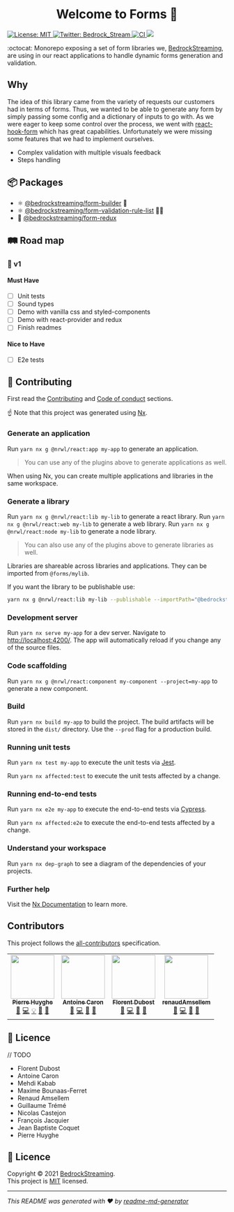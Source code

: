 <h1 align="center">Welcome to Forms 👋</h1>
<p>
  <a href="https://github.com/BedrockStreaming/forms/blob/main/LICENSE" target="_blank">
    <img alt="License: MIT" src="https://img.shields.io/badge/License-MIT-yellow.svg" />
  </a>
  <a href="https://twitter.com/Bedrock_Stream" target="_blank">
    <img alt="Twitter: Bedrock_Stream" src="https://img.shields.io/twitter/follow/Bedrock_Stream.svg?style=social" />
  </a>
  <a href="https://github.com/BedrockStreaming/forms/actions/workflows/main.yml" target="_blank">
    <img alt="CI" src="https://github.com/BedrockStreaming/forms/actions/workflows/main.yml/badge.svg" />
  </a>
  <a href="https://codecov.io/gh/BedrockStreaming/forms">
    <img src="https://codecov.io/gh/BedrockStreaming/forms/branch/master/graph/badge.svg?token=073DJ56DNX"/>
  </a>
</p>

:octocat: Monorepo exposing a set of form libraries we, [BedrockStreaming](https://www.bedrockstreaming.com/), are using in our react applications to handle dynamic forms generation and validation.

## Why

The idea of this library came from the variety of requests our customers had in terms of forms. Thus, we wanted to be able to generate any form by simply passing some config and a dictionary of inputs to go with.
As we were eager to keep some control over the process, we went with [react-hook-form](https://react-hook-form.com/) which has great capabilities. Unfortunately we were missing some features that we had to implement ourselves.

- Complex validation with multiple visuals feedback
- Steps handling

## :package: Packages

- ⚛️ [@bedrockstreaming/form-builder](libs/form-builder/README.md) :construction_worker:
- ⚛️ [@bedrockstreaming/form-validation-rule-list](libs/form-validation-rule-list/README.md) 🧑‍⚖️
- :convenience_store: [@bedrockstreaming/form-redux](libs/form-redux/README.md)

## :railway_track: Road map

### :rocket: v1

#### Must Have

- [ ] Unit tests
- [ ] Sound types
- [ ] Demo with vanilla css and styled-components
- [ ] Demo with react-provider and redux
- [ ] Finish readmes

#### Nice to Have

- [ ] E2e tests

## 🤝 Contributing

First read the [Contributing](.github/CONTRIBUTING.md) and [Code of conduct](.github/CODE_OF_CONDUCT.md) sections.

:point_up: Note that this project was generated using [Nx](https://nx.dev).

### Generate an application

Run `yarn nx g @nrwl/react:app my-app` to generate an application.

> You can use any of the plugins above to generate applications as well.

When using Nx, you can create multiple applications and libraries in the same workspace.

### Generate a library

Run `yarn nx g @nrwl/react:lib my-lib` to generate a react library.
Run `yarn nx g @nrwl/react:web my-lib` to generate a web library.
Run `yarn nx g @nrwl/react:node my-lib` to generate a node library.

> You can also use any of the plugins above to generate libraries as well.

Libraries are shareable across libraries and applications. They can be imported from `@forms/mylib`.

If you want the library to be publishable use:

```bash
yarn nx g @nrwl/react:lib my-lib --publishable --importPath="@bedrockstreaming/form-foo"
```

### Development server

Run `yarn nx serve my-app` for a dev server. Navigate to [http://localhost:4200/](http://localhost:4200/). The app will automatically reload if you change any of the source files.

### Code scaffolding

Run `yarn nx g @nrwl/react:component my-component --project=my-app` to generate a new component.

### Build

Run `yarn nx build my-app` to build the project. The build artifacts will be stored in the `dist/` directory. Use the `--prod` flag for a production build.

### Running unit tests

Run `yarn nx test my-app` to execute the unit tests via [Jest](https://jestjs.io).

Run `yarn nx affected:test` to execute the unit tests affected by a change.

### Running end-to-end tests

Run `yarn nx e2e my-app` to execute the end-to-end tests via [Cypress](https://www.cypress.io).

Run `yarn nx affected:e2e` to execute the end-to-end tests affected by a change.

### Understand your workspace

Run `yarn nx dep-graph` to see a diagram of the dependencies of your projects.

### Further help

Visit the [Nx Documentation](https://nx.dev) to learn more.

## Contributors

This project follows the [all-contributors](https://github.com/all-contributors/all-contributors) specification.

<!-- ALL-CONTRIBUTORS-LIST:START - Do not remove or modify this section -->
<!-- prettier-ignore-start -->
<!-- markdownlint-disable -->
<table>
  <tr>
    <td align="center"><a href="https://github.com/hpierre74"><img src="https://avatars.githubusercontent.com/u/25172711?v=4?s=100" width="100px;" alt=""/><br /><sub><b>Pierre Huyghe</b></sub></a><br /><a href="https://github.com/BedrockStreaming/forms/commits?author=hpierre74" title="Documentation">📖</a> <a href="https://github.com/BedrockStreaming/forms/commits?author=hpierre74" title="Code">💻</a> <a href="#example-hpierre74" title="Examples">💡</a> <a href="#maintenance-hpierre74" title="Maintenance">🚧</a> <a href="#ideas-hpierre74" title="Ideas, Planning, & Feedback">🤔</a></td>
    <td align="center"><a href="http://slashgear.github.io/"><img src="https://avatars.githubusercontent.com/u/6263857?v=4?s=100" width="100px;" alt=""/><br /><sub><b>Antoine Caron</b></sub></a><br /><a href="https://github.com/BedrockStreaming/forms/commits?author=Slashgear" title="Documentation">📖</a> <a href="https://github.com/BedrockStreaming/forms/commits?author=Slashgear" title="Code">💻</a> <a href="#maintenance-Slashgear" title="Maintenance">🚧</a> <a href="#ideas-Slashgear" title="Ideas, Planning, & Feedback">🤔</a></td>
    <td align="center"><a href="https://github.com/fdubost"><img src="https://avatars.githubusercontent.com/u/3973818?v=4?s=100" width="100px;" alt=""/><br /><sub><b>Florent Dubost</b></sub></a><br /><a href="https://github.com/BedrockStreaming/forms/commits?author=fdubost" title="Documentation">📖</a> <a href="https://github.com/BedrockStreaming/forms/commits?author=fdubost" title="Code">💻</a> <a href="#maintenance-fdubost" title="Maintenance">🚧</a> <a href="#ideas-fdubost" title="Ideas, Planning, & Feedback">🤔</a></td>
    <td align="center"><a href="https://github.com/renaudAmsellem"><img src="https://avatars.githubusercontent.com/u/5941601?v=4?s=100" width="100px;" alt=""/><br /><sub><b>renaudAmsellem</b></sub></a><br /><a href="https://github.com/BedrockStreaming/forms/commits?author=renaudAmsellem" title="Documentation">📖</a> <a href="https://github.com/BedrockStreaming/forms/commits?author=renaudAmsellem" title="Code">💻</a> <a href="#maintenance-renaudAmsellem" title="Maintenance">🚧</a> <a href="#ideas-renaudAmsellem" title="Ideas, Planning, & Feedback">🤔</a></td>
  </tr>
</table>

<!-- markdownlint-restore -->
<!-- prettier-ignore-end -->

<!-- ALL-CONTRIBUTORS-LIST:END -->

## :memo: Licence

// TODO

- Florent Dubost
- Antoine Caron
- Mehdi Kabab
- Maxime Bounaas-Ferret
- Renaud Amsellem
- Guillaume Trémé
- Nicolas Castejon
- François Jacquier
- Jean Baptiste Coquet
- Pierre Huyghe

## :memo: Licence

Copyright © 2021 [BedrockStreaming](https://github.com/BedrockStreaming).<br />
This project is [MIT](https://github.com/BedrockStreaming/forms/blob/master/LICENSE) licensed.

---

_This README was generated with ❤️ by [readme-md-generator](https://github.com/kefranabg/readme-md-generator)_
